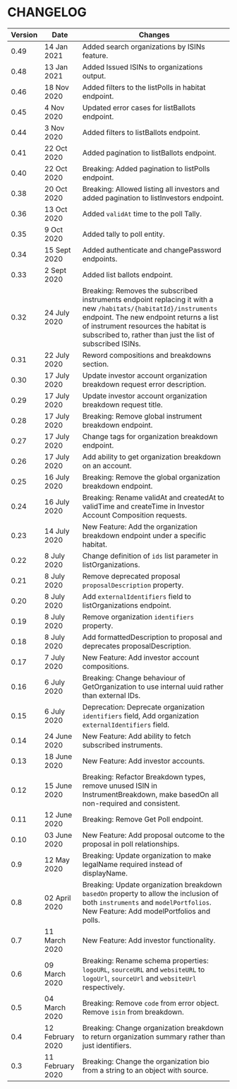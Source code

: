 # CHANGELOG

| Version | Date | Changes |
|-|-|-|
| 0.49 | 14 Jan 2021 | Added search organizations by ISINs feature. |
| 0.48 | 13 Jan 2021 | Added Issued ISINs to organizations output. |
| 0.46 | 18 Nov 2020 | Added filters to the listPolls in habitat endpoint. |
| 0.45 | 4 Nov 2020 | Updated error cases for listBallots endpoint. |
| 0.44 | 3 Nov 2020 | Added filters to listBallots endpoint. |
| 0.41 | 22 Oct 2020 | Added pagination to listBallots endpoint. |
| 0.40 | 22 Oct 2020 | Breaking: Added pagination to listPolls endpoint. |
| 0.38 | 20 Oct 2020 | Breaking: Allowed listing all investors and added pagination to listInvestors endpoint. |
| 0.36 | 13 Oct 2020 | Added `validAt` time to the poll Tally. |
| 0.35 | 9 Oct 2020 | Added tally to poll entity. |
| 0.34 | 15 Sept 2020 | Added authenticate and changePassword endpoints. |
| 0.33 | 2 Sept 2020 | Added list ballots endpoint. |
| 0.32 | 24 July 2020 | Breaking: Removes the subscribed instruments endpoint replacing it with a new `/habitats/{habitatId}/instruments` endpoint. The new endpoint returns a list of instrument resources the habitat is subscribed to, rather than just the list of subscribed ISINs. |
| 0.31 | 22 July 2020 | Reword compositions and breakdowns section. |
| 0.30 | 17 July 2020 | Update investor account organization breakdown request error description. |
| 0.29 | 17 July 2020 | Update investor account organization breakdown request title. |
| 0.28 | 17 July 2020 | Breaking: Remove global instrument breakdown endpoint. |
| 0.27 | 17 July 2020 | Change tags for organization breakdown endpoint. |
| 0.26 | 17 July 2020 | Add ability to get organization breakdown on an account. |
| 0.25 | 16 July 2020 | Breaking: Remove the global organization breakdown endpoint. |
| 0.24 | 16 July 2020 | Breaking: Rename validAt and createdAt to validTime and createTime in Investor Account Composition requests. |
| 0.23 | 14 July 2020 | New Feature: Add the organization breakdown endpoint under a specific habitat. |
| 0.22 | 8 July 2020 | Change definition of `ids` list parameter in listOrganizations. |
| 0.21 | 8 July 2020 | Remove deprecated proposal `proposalDescription` property. |
| 0.20 | 8 July 2020 | Add `externalIdentifiers` field to listOrganizations endpoint. |
| 0.19 | 8 July 2020 | Remove organization `identifiers` property. |
| 0.18 | 8 July 2020 | Add formattedDescription to proposal and deprecates proposalDescription. |
| 0.17 | 7 July 2020 | New Feature: Add investor account compositions. |
| 0.16 | 6 July 2020 | Breaking: Change behaviour of GetOrganization to use internal uuid rather than external IDs. |
| 0.15 | 6 July 2020 | Deprecation: Deprecate organization `identifiers` field, Add organization `externalIdentifiers` field. |
| 0.14 | 24 June 2020 | New Feature: Add ability to fetch subscribed instruments. |
| 0.13 | 18 June 2020 | New Feature: Add investor accounts. |
| 0.12 | 15 June 2020 | Breaking: Refactor Breakdown types, remove unused ISIN in InstrumentBreakdown, make basedOn all non-required and consistent. |
| 0.11 | 12 June 2020 | Breaking: Remove Get Poll endpoint. |
| 0.10 | 03 June 2020 | New Feature: Add proposal outcome to the proposal in poll relationships. |
| 0.9 | 12 May 2020 | Breaking: Update organization to make legalName required instead of displayName. |
| 0.8 | 02 April 2020 | Breaking: Update organization breakdown `basedOn` property to allow the inclusion of both `instruments` and `modelPortfolios`.<br>New Feature: Add modelPortfolios and polls.|
| 0.7 | 11 March 2020 | New Feature: Add investor functionality. |
| 0.6 | 09 March 2020 | Breaking: Rename schema properties: `logoURL`, `sourceURL` and `websiteURL` to `logoUrl`, `sourceUrl` and `websiteUrl` respectively. |
| 0.5 | 04 March 2020 | Breaking: Remove `code` from error object. Remove `isin` from breakdown. |
| 0.4 | 12 February 2020 | Breaking: Change organization breakdown to return organization summary rather than just identifiers. |
| 0.3 | 11 February 2020 | Breaking: Change the organization bio from a string to an object with source. |
